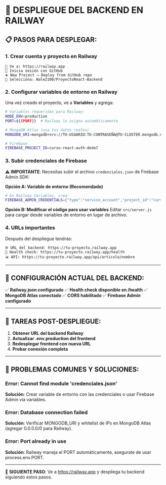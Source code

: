 # 🚂 DESPLIEGUE DEL BACKEND EN RAILWAY

## **📋 PASOS PARA DESPLEGAR:**

### **1. Crear cuenta y proyecto en Railway**
```
🔗 Ve a: https://railway.app
👤 Inicia sesión con GitHub
➕ New Project → Deploy from GitHub repo
📁 Selecciona: Wale2100/ProyectoReact-Backend
```

### **2. Configurar variables de entorno en Railway**
Una vez creado el proyecto, ve a **Variables** y agrega:

```bash
# Variables requeridas para Railway:
NODE_ENV=production
PORT=${{PORT}}  # Railway lo asigna automáticamente

# MongoDB Atlas (usa tus datos reales)
MONGODB_URI=mongodb+srv://TU-USUARIO:TU-CONTRASEÑA@TU-CLUSTER.mongodb.net/proyectoReact?retryWrites=true&w=majority

# Firebase
FIREBASE_PROJECT_ID=curso-react-auth-dede7
```

### **3. Subir credenciales de Firebase**
⚠️ **IMPORTANTE**: Necesitas subir el archivo `credenciales.json` de Firebase Admin SDK:

**Opción A: Variable de entorno (Recomendado)**
```bash
# En Railway Variables, crea:
FIREBASE_ADMIN_CREDENTIALS={"type":"service_account","project_id":"curso-react-auth-dede7",...}
```

**Opción B: Modificar el código para usar variables**
Editar `src/server.js` para cargar desde variables de entorno en lugar de archivo.

### **4. URLs importantes**
Después del despliegue tendrás:
```
🌐 URL del backend: https://tu-proyecto.railway.app
🏥 Health check: https://tu-proyecto.railway.app/health
📊 API: https://tu-proyecto.railway.app/api/articulo/nombre
```

---

## **🔧 CONFIGURACIÓN ACTUAL DEL BACKEND:**

✅ **Railway.json configurado**
✅ **Health check disponible en /health**
✅ **MongoDB Atlas conectado**
✅ **CORS habilitado**
✅ **Firebase Admin configurado**

---

## **📝 TAREAS POST-DESPLIEGUE:**

1. **Obtener URL del backend Railway**
2. **Actualizar .env.production del frontend**
3. **Redesplegar frontend con nueva URL**
4. **Probar conexión completa**

---

## **🚨 PROBLEMAS COMUNES Y SOLUCIONES:**

### **Error: Cannot find module 'credenciales.json'**
**Solución**: Crear variable de entorno con las credenciales o usar Firebase Admin via variables.

### **Error: Database connection failed**
**Solución**: Verificar MONGODB_URI y whitelist de IPs en MongoDB Atlas (agregar 0.0.0.0/0 para Railway).

### **Error: Port already in use**
**Solución**: Railway maneja el PORT automáticamente, asegurate de usar process.env.PORT.

---

🎯 **SIGUIENTE PASO**: Ve a https://railway.app y despliega tu backend siguiendo estos pasos.
